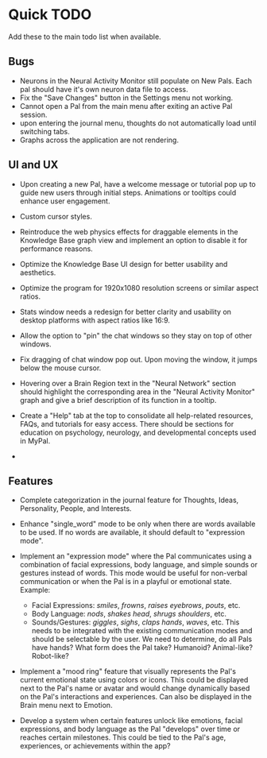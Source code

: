 # Quick TODO
Add these to the main todo list when available.

## Bugs
- Neurons in the Neural Activity Monitor still populate on New Pals. Each pal should have it's own neuron data file to access.
- Fix the "Save Changes" button in the Settings menu not working.
- Cannot open a Pal from the main menu after exiting an active Pal session.
- upon entering the journal menu, thoughts do not automatically load until switching tabs.
- Graphs across the application are not rendering.

## UI and UX
- Upon creating a new Pal, have a welcome message or tutorial pop up to guide new users through initial steps. Animations or tooltips could enhance user engagement.
- Custom cursor styles.
- Reintroduce the web physics effects for draggable elements in the Knowledge Base graph view and implement an option to disable it for performance reasons.
- Optimize the Knowledge Base UI design for better usability and aesthetics.
- Optimize the program for 1920x1080 resolution screens or similar aspect ratios.
- Stats window needs a redesign for better clarity and usability on desktop platforms with aspect ratios like 16:9.
- Allow the option to "pin" the chat windows so they stay on top of other windows.
- Fix dragging of chat window pop out. Upon moving the window, it jumps below the mouse cursor.

- Hovering over a Brain Region text in the "Neural Network" section should highlight the corresponding area in the "Neural Activity Monitor" graph and give a brief description of its function in a tooltip.
- Create a "Help" tab at the top to consolidate all help-related resources, FAQs, and tutorials for easy access. There should be sections for education on psychology, neurology, and developmental concepts used in MyPal.
- 


## Features
- Complete categorization in the journal feature for Thoughts, Ideas, Personality, People, and Interests.
- Enhance "single_word" mode to be only when there are words available to be used. If no words are available, it should default to "expression mode".

- Implement an "expression mode" where the Pal communicates using a combination of facial expressions, body language, and simple sounds or gestures instead of words. This mode would be useful for non-verbal communication or when the Pal is in a playful or emotional state. Example: 
  - Facial Expressions: *smiles*, *frowns*, *raises eyebrows*, *pouts*, etc.
  - Body Language: *nods*, *shakes head*, *shrugs shoulders*, etc.  
  - Sounds/Gestures: *giggles*, *sighs*, *claps hands*, *waves*, etc.
This needs to be integrated with the existing communication modes and should be selectable by the user. We need to determine, do all Pals have hands? What form does the Pal take? Humanoid? Animal-like? Robot-like?
- Implement a "mood ring" feature that visually represents the Pal's current emotional state using colors or icons. This could be displayed next to the Pal's name or avatar and would change dynamically based on the Pal's interactions and experiences. Can also be displayed in the Brain menu next to Emotion.
- Develop a system when certain features unlock like emotions, facial expressions, and body language as the Pal "develops" over time or reaches certain milestones. This could be tied to the Pal's age, experiences, or achievements within the app?